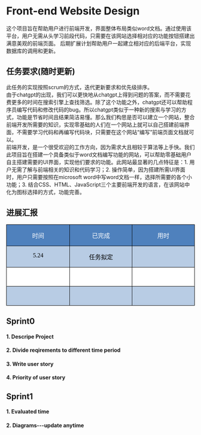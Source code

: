 # Front-end Website Design
这个项目旨在帮助用户进行前端开发，界面整体布局类似word文档。通过使用该平台，用户无需从头学习前段代码，只需要在该网站选择相对应的功能按钮搭建出满意美观的前端页面。
后期扩展计划帮助用户一起建立相对应的后端平台，实现数据库的调用和更新。

## 任务要求(随时更新)
此任务的实现按照scrum的方式，迭代更新要求和优先级排序。  
由于chatgpt的出现，我们可以更快地从chatgpt上得到问题的答案，而不需要花费更多的时间在搜索引擎上查找筛选。除了这个功能之外，chatgpt还可以帮助程序员编写代码和修改代码的bug。所以chatgpt类似于一种新的搜索与学习的方式，功能是节省时间且结果简洁易懂。那么我们构思是否可以建立一个网站，整合前端开发所需要的知识，实现零基础的人们在一个网站上就可以自己搭建前端界面，不需要学习代码和再编写代码块，只需要在这个网站“编写”前端页面文档就可以。  
前端开发，是一个很受欢迎的工作方向，因为需求大且相较于算法等上手快。我们此项目旨在搭建一个具备类似于word文档编写功能的网站，可以帮助零基础用户自主搭建需要的UI界面，实现他们要求的功能。此网站最显著的几点特征是：1. 用户无需了解与前端相关的知识和代码学习；2. 操作简单，因为搭建所需UI界面时，用户只需要按照在microsoft word中写word文档一样，选择所需要的各个小功能；3. 结合CSS、HTML、JavaScript三个主要前端开发的语言，在该网站中化为图标选择的方式，功能完善。
## 进展汇报
<table class="MsoTableGrid" border="1" cellspacing="0" style="border-collapse:collapse;border:none;mso-border-left-alt:0.5000pt solid windowtext;
mso-border-top-alt:0.5000pt solid windowtext;mso-border-right-alt:0.5000pt solid windowtext;mso-border-bottom-alt:0.5000pt solid windowtext;
mso-border-insideh:0.5000pt solid windowtext;mso-border-insidev:0.5000pt solid windowtext;mso-padding-alt:0.0000pt 5.4000pt 0.0000pt 5.4000pt ;"><tbody><tr><td width="284" valign="top" style="width:142.0000pt;padding:0.0000pt 5.4000pt 0.0000pt 5.4000pt ;border-left:1.0000pt solid windowtext;
mso-border-left-alt:0.5000pt solid windowtext;border-right:1.0000pt solid windowtext;mso-border-right-alt:0.5000pt solid windowtext;
border-top:1.0000pt solid windowtext;mso-border-top-alt:0.5000pt solid windowtext;border-bottom:1.0000pt solid windowtext;
mso-border-bottom-alt:0.5000pt solid windowtext;background:rgb(79,129,189);"><p class="MsoNormal" align="center" style="text-align:center;"><span style="font-family:宋体;mso-ascii-font-family:'Times New Roman';mso-hansi-font-family:'Times New Roman';
mso-bidi-font-family:'Times New Roman';color:rgb(255,255,255);font-size:12.0000pt;
mso-font-kerning:1.0000pt;"><font face="宋体">时间</font></span><span style="font-family:宋体;mso-ascii-font-family:'Times New Roman';mso-hansi-font-family:'Times New Roman';
mso-bidi-font-family:'Times New Roman';color:rgb(255,255,255);font-size:12.0000pt;
mso-font-kerning:1.0000pt;"><o:p></o:p></span></p></td><td width="284" valign="top" style="width:142.0500pt;padding:0.0000pt 5.4000pt 0.0000pt 5.4000pt ;border-left:none;
mso-border-left-alt:none;border-right:1.0000pt solid windowtext;mso-border-right-alt:0.5000pt solid windowtext;
border-top:1.0000pt solid windowtext;mso-border-top-alt:0.5000pt solid windowtext;border-bottom:1.0000pt solid windowtext;
mso-border-bottom-alt:0.5000pt solid windowtext;background:rgb(79,129,189);"><p class="MsoNormal" align="center" style="text-align:center;"><span style="font-family:宋体;mso-ascii-font-family:'Times New Roman';mso-hansi-font-family:'Times New Roman';
mso-bidi-font-family:'Times New Roman';color:rgb(255,255,255);font-size:12.0000pt;
mso-font-kerning:1.0000pt;"><font face="宋体">已完成</font></span><span style="font-family:宋体;mso-ascii-font-family:'Times New Roman';mso-hansi-font-family:'Times New Roman';
mso-bidi-font-family:'Times New Roman';color:rgb(255,255,255);font-size:12.0000pt;
mso-font-kerning:1.0000pt;"><o:p></o:p></span></p></td><td width="284" valign="top" style="width:142.0500pt;padding:0.0000pt 5.4000pt 0.0000pt 5.4000pt ;border-left:none;
mso-border-left-alt:none;border-right:1.0000pt solid windowtext;mso-border-right-alt:0.5000pt solid windowtext;
border-top:1.0000pt solid windowtext;mso-border-top-alt:0.5000pt solid windowtext;border-bottom:1.0000pt solid windowtext;
mso-border-bottom-alt:0.5000pt solid windowtext;background:rgb(79,129,189);"><p class="MsoNormal" align="center" style="text-align:center;"><span style="font-family:宋体;mso-ascii-font-family:'Times New Roman';mso-hansi-font-family:'Times New Roman';
mso-bidi-font-family:'Times New Roman';color:rgb(255,255,255);font-size:12.0000pt;
mso-font-kerning:1.0000pt;"><font face="宋体">用时</font></span><span style="font-family:宋体;mso-ascii-font-family:'Times New Roman';mso-hansi-font-family:'Times New Roman';
mso-bidi-font-family:'Times New Roman';color:rgb(255,255,255);font-size:12.0000pt;
mso-font-kerning:1.0000pt;"><o:p></o:p></span></p></td></tr><tr><td width="284" valign="top" style="width:142.0000pt;padding:0.0000pt 5.4000pt 0.0000pt 5.4000pt ;border-left:1.0000pt solid windowtext;
mso-border-left-alt:0.5000pt solid windowtext;border-right:1.0000pt solid windowtext;mso-border-right-alt:0.5000pt solid windowtext;
border-top:none;mso-border-top-alt:0.5000pt solid windowtext;border-bottom:1.0000pt solid windowtext;
mso-border-bottom-alt:0.5000pt solid windowtext;background:rgb(184,204,228);"><p class="MsoNormal" align="center" style="text-align:center;"><span style="font-family:宋体;mso-ascii-font-family:'Times New Roman';mso-hansi-font-family:'Times New Roman';
mso-bidi-font-family:'Times New Roman';color:rgb(0,0,0);font-size:12.0000pt;
mso-font-kerning:1.0000pt;"><font face="Times New Roman">5.24</font></span><span style="font-family:'Times New Roman';mso-fareast-font-family:宋体;color:rgb(0,0,0);
font-size:12.0000pt;mso-font-kerning:1.0000pt;"><o:p></o:p></span></p></td><td width="284" valign="top" style="width:142.0500pt;padding:0.0000pt 5.4000pt 0.0000pt 5.4000pt ;border-left:none;
mso-border-left-alt:none;border-right:1.0000pt solid windowtext;mso-border-right-alt:0.5000pt solid windowtext;
border-top:none;mso-border-top-alt:0.5000pt solid windowtext;border-bottom:1.0000pt solid windowtext;
mso-border-bottom-alt:0.5000pt solid windowtext;background:rgb(184,204,228);"><p class="MsoNormal" align="center" style="text-align:center;"><span style="font-family:宋体;mso-ascii-font-family:'Times New Roman';mso-hansi-font-family:'Times New Roman';
mso-bidi-font-family:'Times New Roman';color:rgb(0,0,0);font-size:12.0000pt;
mso-font-kerning:1.0000pt;"><font face="宋体">任务拟定</font></span><span style="font-family:'Times New Roman';mso-fareast-font-family:宋体;color:rgb(0,0,0);
font-size:12.0000pt;mso-font-kerning:1.0000pt;"><o:p></o:p></span></p></td><td width="284" valign="top" style="width:142.0500pt;padding:0.0000pt 5.4000pt 0.0000pt 5.4000pt ;border-left:none;
mso-border-left-alt:none;border-right:1.0000pt solid windowtext;mso-border-right-alt:0.5000pt solid windowtext;
border-top:none;mso-border-top-alt:0.5000pt solid windowtext;border-bottom:1.0000pt solid windowtext;
mso-border-bottom-alt:0.5000pt solid windowtext;background:rgb(184,204,228);"><p class="MsoNormal" align="center" style="text-align:center;"><span style="font-family:'Times New Roman';mso-fareast-font-family:宋体;color:rgb(0,0,0);
font-size:12.0000pt;mso-font-kerning:1.0000pt;"><o:p>&nbsp;</o:p></span></p></td></tr><tr><td width="284" valign="top" style="width:142.0000pt;padding:0.0000pt 5.4000pt 0.0000pt 5.4000pt ;border-left:1.0000pt solid windowtext;
mso-border-left-alt:0.5000pt solid windowtext;border-right:1.0000pt solid windowtext;mso-border-right-alt:0.5000pt solid windowtext;
border-top:none;mso-border-top-alt:0.5000pt solid windowtext;border-bottom:1.0000pt solid windowtext;
mso-border-bottom-alt:0.5000pt solid windowtext;background:rgb(255,255,255);"><p class="MsoNormal" align="center" style="text-align:center;"><span style="font-family:'Times New Roman';mso-fareast-font-family:宋体;color:rgb(0,0,0);
font-size:12.0000pt;mso-font-kerning:1.0000pt;"><o:p>&nbsp;</o:p></span></p></td><td width="284" valign="top" style="width:142.0500pt;padding:0.0000pt 5.4000pt 0.0000pt 5.4000pt ;border-left:none;
mso-border-left-alt:none;border-right:1.0000pt solid windowtext;mso-border-right-alt:0.5000pt solid windowtext;
border-top:none;mso-border-top-alt:0.5000pt solid windowtext;border-bottom:1.0000pt solid windowtext;
mso-border-bottom-alt:0.5000pt solid windowtext;background:rgb(255,255,255);"><p class="MsoNormal" align="center" style="text-align:center;"><span style="font-family:'Times New Roman';mso-fareast-font-family:宋体;color:rgb(0,0,0);
font-size:12.0000pt;mso-font-kerning:1.0000pt;"><o:p>&nbsp;</o:p></span></p></td><td width="284" valign="top" style="width:142.0500pt;padding:0.0000pt 5.4000pt 0.0000pt 5.4000pt ;border-left:none;
mso-border-left-alt:none;border-right:1.0000pt solid windowtext;mso-border-right-alt:0.5000pt solid windowtext;
border-top:none;mso-border-top-alt:0.5000pt solid windowtext;border-bottom:1.0000pt solid windowtext;
mso-border-bottom-alt:0.5000pt solid windowtext;background:rgb(255,255,255);"><p class="MsoNormal" align="center" style="text-align:center;"><span style="font-family:'Times New Roman';mso-fareast-font-family:宋体;color:rgb(0,0,0);
font-size:12.0000pt;mso-font-kerning:1.0000pt;"><o:p>&nbsp;</o:p></span></p></td></tr><tr><td width="284" valign="top" style="width:142.0000pt;padding:0.0000pt 5.4000pt 0.0000pt 5.4000pt ;border-left:1.0000pt solid windowtext;
mso-border-left-alt:0.5000pt solid windowtext;border-right:1.0000pt solid windowtext;mso-border-right-alt:0.5000pt solid windowtext;
border-top:none;mso-border-top-alt:0.5000pt solid windowtext;border-bottom:1.0000pt solid windowtext;
mso-border-bottom-alt:0.5000pt solid windowtext;background:rgb(184,204,228);"><p class="MsoNormal" align="center" style="text-align:center;"><span style="font-family:'Times New Roman';mso-fareast-font-family:宋体;color:rgb(0,0,0);
font-size:12.0000pt;mso-font-kerning:1.0000pt;"><o:p>&nbsp;</o:p></span></p></td><td width="284" valign="top" style="width:142.0500pt;padding:0.0000pt 5.4000pt 0.0000pt 5.4000pt ;border-left:none;
mso-border-left-alt:none;border-right:1.0000pt solid windowtext;mso-border-right-alt:0.5000pt solid windowtext;
border-top:none;mso-border-top-alt:0.5000pt solid windowtext;border-bottom:1.0000pt solid windowtext;
mso-border-bottom-alt:0.5000pt solid windowtext;background:rgb(184,204,228);"><p class="MsoNormal" align="center" style="text-align:center;"><span style="font-family:'Times New Roman';mso-fareast-font-family:宋体;color:rgb(0,0,0);
font-size:12.0000pt;mso-font-kerning:1.0000pt;"><o:p>&nbsp;</o:p></span></p></td><td width="284" valign="top" style="width:142.0500pt;padding:0.0000pt 5.4000pt 0.0000pt 5.4000pt ;border-left:none;
mso-border-left-alt:none;border-right:1.0000pt solid windowtext;mso-border-right-alt:0.5000pt solid windowtext;
border-top:none;mso-border-top-alt:0.5000pt solid windowtext;border-bottom:1.0000pt solid windowtext;
mso-border-bottom-alt:0.5000pt solid windowtext;background:rgb(184,204,228);"><p class="MsoNormal" align="center" style="text-align:center;"><span style="font-family:'Times New Roman';mso-fareast-font-family:宋体;color:rgb(0,0,0);
font-size:12.0000pt;mso-font-kerning:1.0000pt;"><o:p>&nbsp;</o:p></span></p></td></tr></tbody></table>  

## Sprint0
#### 1. Descripe Project  
#### 2. Divide reqirements to different time period  
#### 3. Write user story  
#### 4. Priority of user story  
## Sprint1
#### 1. Evaluated time  
#### 2. Diagrams---update anytime  
